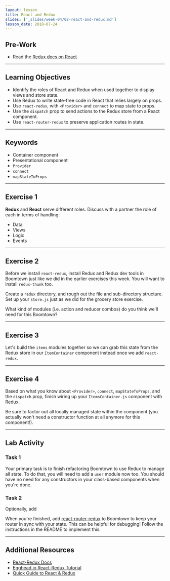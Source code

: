 ```yaml
---
layout: lesson
title: React and Redux
slides: ['_slides/week-04/02-react-and-redux.md']
lesson_date: 2018-07-24
---
```


## Pre-Work

- Read the [Redux docs on React](http://redux.js.org/docs/basics/UsageWithReact.html)

---

## Learning Objectives

- Identify the roles of React and Redux when used together to display views and store state.
- Use Redux to write state-free code in React that relies largely on props.
- Use `react-redux`, with `<Provider>` and `connect` to map state to props.
- Use the `dispatch` prop to send actions to the Redux store from a React component.
- Use `react-router-redux` to preserve application routes in state.

---

## Keywords

- Container component
- Presentational component
- `Provider`
- `connect`
- `mapStateToProps`

---

## Exercise 1

**Redux** and **React** serve different roles. Discuss with a partner the role of each in terms of handling:

- Data
- Views
- Logic
- Events

---

## Exercise 2

Before we install `react-redux`, install Redux and Redux dev tools in Boomtown just like we did in the earlier exercises this week. You will want to install `redux-thunk` too.

Create a `redux` directory, and rough out the file and sub-directory structure. Set up your `store.js` just as we did for the grocery store exercise.

What kind of modules (i.e. action and reducer combos) do you think we'll need for this Boomtown?

---

## Exercise 3

Let's build the `items` modules together so we can grab this state from the Redux store in our `ItemContainer` component instead once we add `react-redux`.

---

## Exercise 4

Based on what you know about `<Provider>`, `connect`, `mapStateToProps`, and the `dispatch` prop, finish wiring up your `ItemsContainer.js` component with Redux.

Be sure to factor out all locally managed state within the component (you actually won't need a constructor function at all anymore for this component!).

---

## Lab Activity

### Task 1

Your primary task is to finish refactoring Boomtown to use Redux to manage all state. To do that, you will need to add a `user` module now too. You should have no need for any constructors in your class-based components when you're done.

### Task 2

Optionally, add

When you're finished, add [react-router-redux](https://github.com/ReactTraining/react-router/tree/master/packages/react-router-redux) to Boomtown to keep your router in sync with your state. This can be helpful for debugging! Follow the instructions in the README to implement this.

---

## Additional Resources

- [React-Redux Docs](https://github.com/reactjs/react-redux)
- [Egghead.io React-Redux Tutorial](https://egghead.io/courses/building-react-applications-with-idiomatic-redux)
- [Quick Guide to React & Redux](https://www.reax.io/blog/2016/07/07/quick-guide-to-react-and-redux/)
